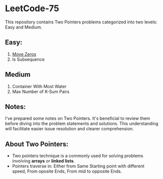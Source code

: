 # LeetCode-75

This repository contains Two Pointers problems categorized into two levels: Easy and Medium.

## Easy: 
1. [Move Zeros](https://github.com/Shubham-Nahar-Java-Coder/Leetcode-75/tree/master/Two-Pointers/Move-Zeros)
2. Is Subsequence

## Medium
1. Container With Most Water
2. Max Number of K-Sum Pairs

## Notes:

I've prepared some notes on Two Pointers. It's beneficial to review them before diving into the problem statements and solutions. This understanding will facilitate easier issue resolution and clearer comprehension.

## About Two Pointers:

- Two pointers technique is a commonly used for solving problems involving **arrays** or **linked lists**. 
- Pointers traverse in: Either from Same Starting point with different speed, From oposite Ends, From mid to opposite Ends.
